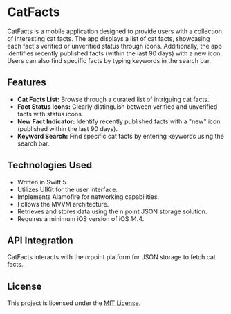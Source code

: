 # CatFacts

CatFacts is a mobile application designed to provide users with a collection of interesting cat facts. The app displays a list of cat facts, showcasing each fact's verified or unverified status through icons. Additionally, the app identifies recently published facts (within the last 90 days) with a new icon. Users can also find specific facts by typing keywords in the search bar.

## Features

- **Cat Facts List:** Browse through a curated list of intriguing cat facts.
- **Fact Status Icons:** Clearly distinguish between verified and unverified facts with status icons.
- **New Fact Indicator:** Identify recently published facts with a "new" icon (published within the last 90 days).
- **Keyword Search:** Find specific cat facts by entering keywords using the search bar.

## Technologies Used

- Written in Swift 5.
- Utilizes UIKit for the user interface.
- Implements Alamofire for networking capabilities.
- Follows the MVVM architecture.
- Retrieves and stores data using the n:point JSON storage solution.
- Requires a minimum iOS version of iOS 14.4.

## API Integration

CatFacts interacts with the n:point platform for JSON storage to fetch cat facts.

## License

This project is licensed under the [MIT License](LICENSE).
